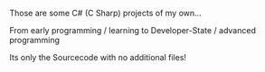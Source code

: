
Those are some C# (C Sharp) projects of my own...

From early programming / learning to Developer-State / advanced programming

Its only the Sourcecode with no additional files!
